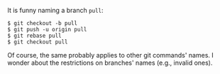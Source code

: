 It is funny naming a branch `pull`:

    $ git checkout -b pull
    $ git push -u origin pull
    $ git rebase pull
    $ git checkout pull

Of course, the same probably applies to other git commands' names.  I wonder
about the restrictions on branches' names (e.g., invalid ones).
